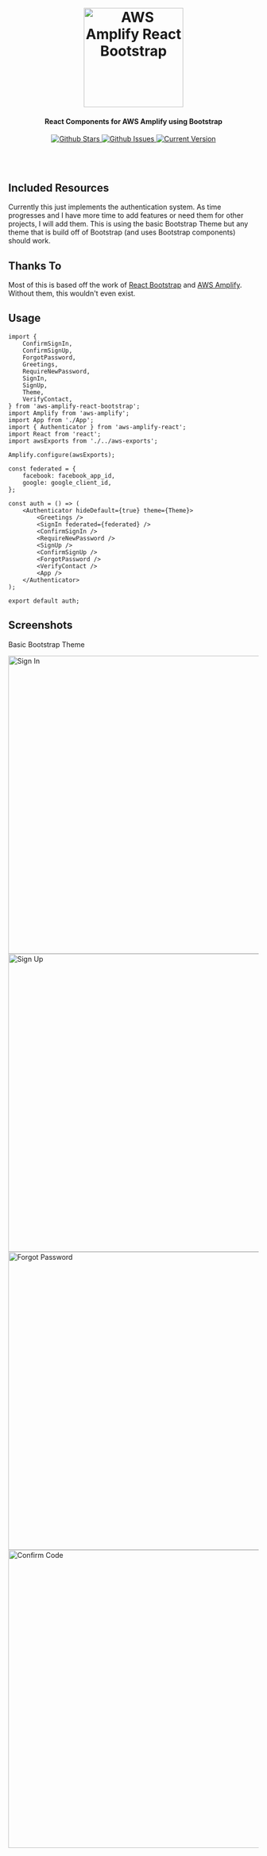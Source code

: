 <h1 align="center">
	<br>
	<!-- http://prefinem.com/simple-icon-generator/#eyJiYWNrZ3JvdW5kQ29sb3IiOiIjMDAzMzY2IiwiYm9yZGVyQ29sb3IiOiIjMzNlMGZmIiwiYm9yZGVyV2lkdGgiOiIwIiwiZXhwb3J0U2l6ZSI6NTEyLCJleHBvcnRpbmciOnRydWUsImZvbnRGYW1pbHkiOiJBbGxlcnRhIFN0ZW5jaWwiLCJmb250UG9zaXRpb24iOiI2MSIsImZvbnRTaXplIjoiMzEiLCJmb250V2VpZ2h0Ijo2MDAsImltYWdlIjoiIiwiaW1hZ2VNYXNrIjoiIiwiaW1hZ2VTaXplIjo1MCwic2hhcGUiOiJoZXhhZ29uMTIwIiwidGV4dCI6IkFBUkIifQ -->
	<a href="https://github.com/Prefinem/aws-amplify-react-bootstrap">
		<img src="https://raw.githubusercontent.com/prefinem/aws-amplify-react-bootstrap/master/logo.png" alt="AWS Amplify React Bootstrap" width="200">
	</a>
	<br>
</h1>

<h4 align="center">React Components for AWS Amplify using Bootstrap</h4>

<p align="center">
	<a href="https://github.com/Prefinem/aws-amplify-react-bootstrap/stargazers">
		<img src="https://img.shields.io/github/stars/Prefinem/aws-amplify-react-bootstrap.svg" alt="Github Stars">
	</a>
	<a href="https://github.com/Prefinem/aws-amplify-react-bootstrap/issues">
		<img src="https://img.shields.io/github/issues/Prefinem/aws-amplify-react-bootstrap.svg" alt="Github Issues">
	</a>
	<a href="https://github.com/Prefinem/aws-amplify-react-bootstrap">
		<img src="https://img.shields.io/badge/version-1.0.1-green.svg" alt="Current Version">
	</a>
</p>

<br>

<br>

## Included Resources

Currently this just implements the authentication system.  As time progresses and I have more time to add features or need them for other projects, I will add them.  This is using the basic Bootstrap Theme but any theme that is build off of Bootstrap (and uses Bootstrap components) should work.

## Thanks To

Most of this is based off the work of [React Bootstrap](https://react-bootstrap.github.io/) and [AWS Amplify](https://github.com/aws/aws-amplify).  Without them, this wouldn't even exist.

## Usage

	import {
		ConfirmSignIn,
		ConfirmSignUp,
		ForgotPassword,
		Greetings,
		RequireNewPassword,
		SignIn,
		SignUp,
		Theme,
		VerifyContact,
	} from 'aws-amplify-react-bootstrap';
	import Amplify from 'aws-amplify';
	import App from './App';
	import { Authenticator } from 'aws-amplify-react';
	import React from 'react';
	import awsExports from './../aws-exports';

	Amplify.configure(awsExports);

	const federated = {
		facebook: facebook_app_id,
		google: google_client_id,
	};

	const auth = () => (
		<Authenticator hideDefault={true} theme={Theme}>
			<Greetings />
			<SignIn federated={federated} />
			<ConfirmSignIn />
			<RequireNewPassword />
			<SignUp />
			<ConfirmSignUp />
			<ForgotPassword />
			<VerifyContact />
			<App />
		</Authenticator>
	);

	export default auth;

## Screenshots

Basic Bootstrap Theme

<img src="https://raw.githubusercontent.com/prefinem/aws-amplify-react-bootstrap/master/screenshots/signIn.png" alt="Sign In" width="600">
<img src="https://raw.githubusercontent.com/prefinem/aws-amplify-react-bootstrap/master/screenshots/signUp.png" alt="Sign Up" width="600">
<img src="https://raw.githubusercontent.com/prefinem/aws-amplify-react-bootstrap/master/screenshots/forgotPassword.png" alt="Forgot Password" width="600">
<img src="https://raw.githubusercontent.com/prefinem/aws-amplify-react-bootstrap/master/screenshots/confirmCode.png" alt="Confirm Code" width="600">